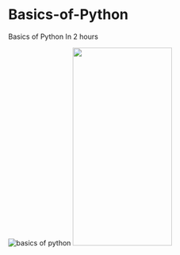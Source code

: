 # Basics-of-Python
Basics of Python In 2 hours



![basics of python](https://github.com/Archita-Shankar/Basics-of-Python/assets/121395581/a14171be-b59d-46ab-9067-5aba5f54318b)
<img src="https://camo.githubusercontent.com/..." data-canonical-src="https://basics of python" width="200" height="400" />
